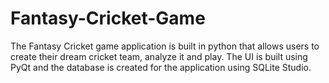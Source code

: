 # Fantasy-Cricket-Game
The Fantasy Cricket game application is built in python that allows users to create their dream cricket team, analyze it and play.  The UI is built using PyQt and the database is created  for the application using SQLite Studio.
